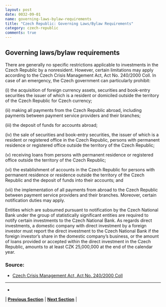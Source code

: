 ```yaml
---
layout: post
date: 0032-09-01
name: governing-laws-bylaw-requirements
title: "Czech Republic: Governing Laws/Bylaw Requirements"
category: czech-republic
comments: true
---
```


## Governing laws/bylaw requirements

There are generally no specific restrictions applicable to investments in the Czech Republic by a nonresident. However, certain limitations may apply according to the Czech Crisis Management Act, Act No. 240/2000 Coll. In case of an emergency, the Czech government can particularly prohibit: 

(i) the acquisition of foreign currency assets, securities and book-entry securities the issuer of which is a resident or domiciled outside the territory of the Czech Republic for Czech currency;

(ii) making all payments from the Czech Republic abroad, including payments between payment service providers and their branches;
 
(iii) the deposit of funds for accounts abroad; 

(iv) the sale of securities and book-entry securities, the issuer of which is a resident or registered office in the Czech Republic, persons with permanent residence or registered office outside the territory of the Czech Republic;

 (v) receiving loans from persons with permanent residence or registered office outside the territory of the Czech Republic;
 
 (vi) the establishment of accounts in the Czech Republic for persons with permanent residence or residence outside the territory of the Czech Republic and the deposit of funds into their accounts; and 
 
(vii) the implementation of all payments from abroad to the Czech Republic between payment service providers and their branches. Moreover, certain notification duties may apply.


Entities which are subsumed pursuant to notification by the Czech National Bank under the group of statistically significant entities are required to notify certain investments to the Czech National Bank. As regards direct investments, a domestic company with direct investment by a foreign investor must report the direct investment to the Czech National Bank if the foreign investor’s share in the domestic company’s business, or the amount of loans provided or accepted within the direct investment in the Czech Republic, amounts to at least CZK 25,000,000 at the end of the calendar year. 

### Source:
 
- [Czech Crisis Management Act, Act No. 240/2000 Coll](http://www.hzscr.cz/hasicien/article/crisis-management-in-the-czech-republic.aspx?q=Y2hudW09Mg%3D%3D)


--- 
- 

| **[Previous Section]( https://neo-project.github.io/global-blockchain-compliance-hub//czech-republic/czech-republic-tax-and-auditing-requirements.html)** | **[Next Section]( https://neo-project.github.io/global-blockchain-compliance-hub//czech-republic/czech-republic-laws-token-sales.html)** |
